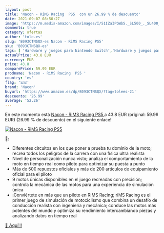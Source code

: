 ```yaml
---
layout: post
title: 'Nacon - RiMS Racing  PS5  con un 26.99 % de descuento'
date: 2021-09-07 08:50:27
image: 'https://m.media-amazon.com/images/I/51IZaIPGWbS._SL500_._SL400_.jpg'
comments: true
category: ofertas
author: 'tole.es'
slug: 'B093CTNSQX-es Nacon - RiMS Racing PS5'
sku: 'B093CTNSQX-es'
tags: [ 'Hardware y juegos para Nintendo Switch','Hardware y juegos para PlayStation 4','Hardware y juegos para PlayStation 5','Hardware y juegos para Xbox One','Juegos para Nintendo Switch','Juegos para PlayStation 4','Juegos para PlayStation 5','Juegos para Xbox One','Videojuegos','nacon','ps5', ]
actualPrice: 43.8 EUR
currency: EUR
price: 43.8
comparePrice: 59.99 EUR
prodname: 'Nacon - RiMS Racing  PS5 '
country: 'es'
flag: '🇪🇸'
brand: 'Nacon'
buyurl: 'https://www.amazon.es/dp/B093CTNSQX/?tag=tolees-21'
descuento: '26.99'
average: '52.26'
---
```


En este momento está [Nacon - RiMS Racing  PS5 ](https://www.amazon.es/dp/B093CTNSQX/?tag=tolees-21) a 43.8 EUR (original: 59.99 EUR) (26.99 %  de descuento) en el siguiente enlace!

[![Nacon - RiMS Racing  PS5 ](https://m.media-amazon.com/images/I/51IZaIPGWbS._SL500_._SL400_.jpg)](https://www.amazon.es/dp/B093CTNSQX/?tag=tolees-21)

🔎:

- Diferentes circuitos en los que poner a prueba tu dominio de la moto; recrea todos los peligros de la carrera con una física ultra realista
- Nivel de personalización nunca visto; analiza el comportamiento de la moto en tiempo real como piloto para optimizar su puesta a punto
- Más de 500 repuestos oficiales y más de 200 artículos de equipamiento oficial para el piloto
- 9 motos únicas disponibles en el juego recreadas con precisión; controla la mecánica de las motos para una experiencia de simulación única
- ¡Conviértete en más que un piloto en RiMS Racing; riMS Racing es el primer juego de simulación de motociclismo que combina un desafío de conducción realista con ingeniería y mecánica; conduce las motos más potentes del mundo y optimiza su rendimiento intercambiando piezas y analizando datos en tiempo real

[🛒 Aquí!!!](https://www.amazon.es/dp/B093CTNSQX/?tag=tolees-21)
